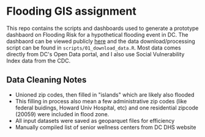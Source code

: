 # Flooding GIS assignment

This repo contains the scripts and dashboards used to generate a prototype
dashbaord on Flooding Risk for a hypothetical flooding event in DC. The
dashbaord can be viewed publicly
[here](https://ajjitn.github.io/dc_hsema_assessment/dashboards/water_main_break_index.html)
and the data download/processing script can be found in
`scripts/01_download_data.R`. Most data comes directly from DC's Open Data
portal, and I also use Social Vulnerability Index data from the CDC.


## Data Cleaning Notes

- Unioned zip codes, then filled in "islands" which are likely also flooded
- This filling in process also mean a few administrative zip codes (like federal buidings, Howard Univ Hospital, etc) and one residential zipcode (20059) were included in flood zone.
- All input datasets were saved as geoparquet files for efficiency
- Manually compiled list of senior wellness centers from DC DHS website